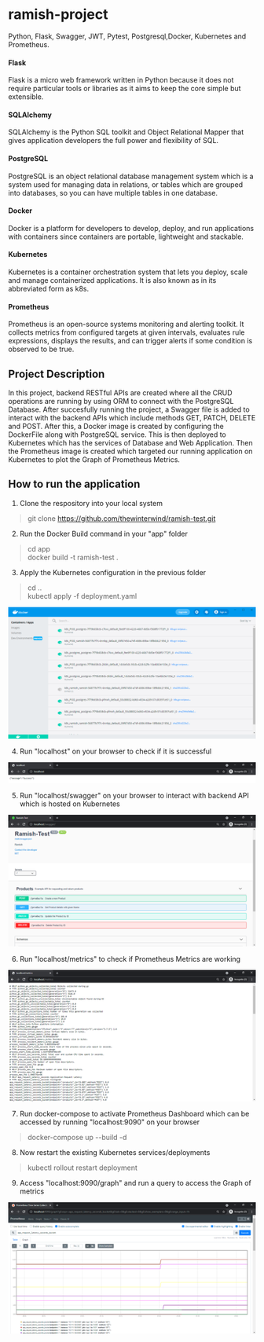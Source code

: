 # ramish-project
Python, Flask, Swagger, JWT, Pytest, Postgresql,Docker, Kubernetes and Prometheus.

#### Flask
Flask is a micro web framework written in Python because it does not require particular tools or libraries as it aims to keep the core simple but extensible.

#### SQLAlchemy
SQLAlchemy is the Python SQL toolkit and Object Relational Mapper that gives application developers the full power and flexibility of SQL.

#### PostgreSQL
PostgreSQL is an object relational database management system which is a system used for managing data in relations, or tables which are grouped into databases, so you can have multiple tables in one database.

#### Docker
Docker is a platform for developers to develop, deploy, and run applications with containers since containers are portable, lightweight and stackable.

#### Kubernetes
Kubernetes is a container orchestration system that lets you deploy, scale and manage containerized applications. It is also known as in its abbreviated form as k8s.

#### Prometheus
Prometheus is an open-source systems monitoring and alerting toolkit. It collects metrics from configured targets at given intervals, evaluates rule expressions, displays the results, and can trigger alerts if some condition is observed to be true.

## Project Description
In this project, backend RESTful APIs are created where all the CRUD operations are running by using ORM to connect with the PostgreSQL Database. After succesfully running the project, a Swagger file is added to interact with the backend APIs which include methods GET, PATCH, DELETE and POST. After this, a Docker image is created by configuring the DockerFile along with PostgreSQL service. This is then deployed to Kubernetes which has the services of Database and Web Application. Then the Prometheus image is created which targeted our running application on Kubernetes to plot the Graph of Prometheus Metrics.

## How to run the application
1. Clone the respository into your local system
> git clone https://github.com/thewinterwind/ramish-test.git
2. Run the Docker Build command in your "app" folder
> cd app<br>
> docker build -t ramish-test .
3. Apply the Kubernetes configuration in the previous folder
> cd ..<br>
> kubectl apply -f deployment.yaml

![kubectl deployment](images/kubectldeploy.PNG)

4. Run "localhost" on your browser to check if it is successful

![success message](images/messagesuccess.PNG)

5. Run "localhost/swagger" on your browser to interact with backend API which is hosted on Kubernetes

![swagger running](images/swaggerrun.PNG)

6. Run "localhost/metrics" to check if Prometheus Metrics are working

![prometheus metrics](images/prommetrics.PNG)

7. Run docker-compose to activate Prometheus Dashboard which can be accessed by running "localhost:9090" on your browser
> docker-compose up --build -d

8. Now restart the existing Kubernetes services/deployments
> kubectl rollout restart deployment

9. Access "localhost:9090/graph" and run a query to access the Graph of metrics

![prometheus graph](images/promgraph.PNG)
